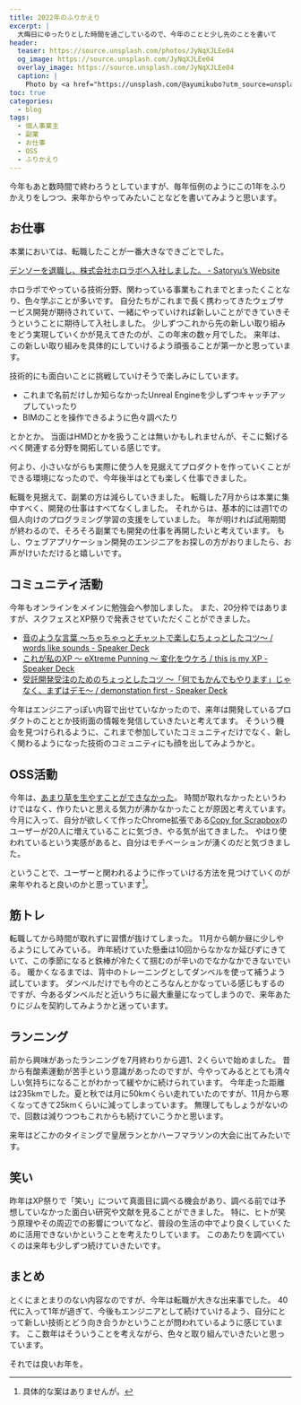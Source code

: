 ```yaml
---
title: 2022年のふりかえり
excerpt: |
  大晦日にゆったりとした時間を過ごしているので、今年のことと少し先のことを書いて
header:
  teaser: https://source.unsplash.com/photos/JyNqXJLEe04
  og_image: https://source.unsplash.com/JyNqXJLEe04
  overlay_image: https://source.unsplash.com/JyNqXJLEe04
  caption: |
    Photo by <a href="https://unsplash.com/@ayumikubo?utm_source=unsplash&utm_medium=referral&utm_content=creditCopyText">ayumi kubo</a> on <a href="https://unsplash.com/photos/JyNqXJLEe04?utm_source=unsplash&utm_medium=referral&utm_content=creditCopyText">Unsplash</a>
toc: true
categories:
  - blog
tags:
  - 個人事業主
  - 副業
  - お仕事
  - OSS
  - ふりかえり
---
```


今年もあと数時間で終わろうとしていますが、毎年恒例のようにこの1年をふりかえりをしつつ、来年からやってみたいことなどを書いてみようと思います。

## お仕事

本業においては、転職したことが一番大きなできごとでした。

[デンソーを退職し、株式会社ホロラボへ入社しました。 - Satoryu’s Website](/blog/2022/07/01/leave-denso-and-join-hololab.html)

ホロラボでやっている技術分野、関わっている事業もこれまでとまったくことなり、色々学ぶことが多いです。
自分たちがこれまで長く携わってきたウェブサービス開発が期待されていて、一緒にやっていければ新しいことができていきそうということに期待して入社しました。
少しずつこれから先の新しい取り組みをどう実現していくかが見えてきたのが、この年末の数ヶ月でした。
来年は、この新しい取り組みを具体的にしていけるよう頑張ることが第一かと思っています。

技術的にも面白いことに挑戦していけそうで楽しみにしています。

- これまで名前だけしか知らなかったUnreal Engineを少しずつキャッチアップしていったり
- BIMのことを操作できるように色々調べたり

とかとか。
当面はHMDとかを扱うことは無いかもしれませんが、そこに繋げるべく関連する分野を開拓している感じです。

何より、小さいながらも実際に使う人を見据えてプロダクトを作っていくことができる環境になったので、今年後半はとても楽しく仕事できました。

転職を見据えて、副業の方は減らしていきました。
転職した7月からは本業に集中すべく、開発の仕事はすべてなくしました。
それからは、基本的には週1での個人向けのプログラミング学習の支援をしていました。
年が明ければ試用期間が終わるので、そろそろ副業でも開発の仕事を再開したいと考えています。
もし、ウェブアプリケーション開発のエンジニアをお探しの方がおりましたら、お声がけいただけると嬉しいです。

## コミュニティ活動

今年もオンラインをメインに勉強会へ参加しました。
また、20分枠ではありますが、スクフェスとXP祭りで発表させていただくことができました。

- [音のような言葉 〜ちゃちゃっとチャットで楽しむちょっとしたコツ〜 / words like sounds - Speaker Deck](https://speakerdeck.com/satoryu/words-like-sounds)
- [これが私のXP 〜 eXtreme Punning 〜 変化をウケろ / this is my XP - Speaker Deck](https://speakerdeck.com/satoryu/this-is-my-xp)
- [受託開発受注のためのちょっとしたコツ 〜「何でもかんでもやります」じゃなく、まずはデモ〜 / demonstation first - Speaker Deck](https://speakerdeck.com/satoryu/demonstation-first)

今年はエンジニアっぽい内容で出せていなかったので、来年は開発しているプロダクトのこととか技術面の情報を発信していきたいと考えてます。
そういう機会を見つけられるように、これまで参加していたコミュニティだけでなく、新しく関わるようになった技術のコミュニティにも顔を出してみようかと。

## OSS活動

今年は、[あまり草を生やすことができなかった](https://github.com/satoryu?tab=overview&from=2022-12-01&to=2022-12-31)。
時間が取れなかったというわけではなく、作りたいと思える気力が沸かなかったことが原因と考えています。
今月に入って、自分が欲しくて作ったChrome拡張である[Copy for Scrapbox](https://chrome.google.com/webstore/detail/copy-for-scrapbox/kalhokahkhkmbkiliieonfdmdeajlnog)のユーザーが20人に増えていることに気づき、やる気が出てきました。
やはり使われているという実感があると、自分はモチベーションが湧くのだと気づきました。

ということで、ユーザーと関われるように作っていける方法を見つけていくのが来年やれると良いのかと思っています[^1]。

[^1]: 具体的な案はありませんが。

## 筋トレ

転職してから時間が取れずに習慣が抜けてしまった。
11月から朝か昼に少しやるようにしてみている。
昨年続けていた懸垂は10回からなかなか延びずにきていて、この季節になると鉄棒が冷たくて掴むのが辛いのでなかなかできないでいる。
暖かくなるまでは、背中のトレーニングとしてダンベルを使って補うよう試しています。
ダンベルだけでも今のところなんとかなっている感じもするのですが、今あるダンベルだと近いうちに最大重量になってしまうので、来年あたりにジムを契約してみようかと迷っています。

## ランニング

前から興味があったランニングを7月終わりから週1、2くらいで始めました。
昔から有酸素運動が苦手という意識があったのですが、今やってみるととても清々しい気持ちになることがわかって緩やかに続けられています。
今年走った距離は235kmでした。夏と秋では月に50kmくらい走れていたのですが、11月から寒くなってきて25kmくらいに減ってしまっています。
無理してもしょうがないので、回数は減りつつもこれからも続けていこうかと思います。

来年はどこかのタイミングで皇居ランとかハーフマラソンの大会に出てみたいです。

## 笑い

昨年はXP祭りで「笑い」について真面目に調べる機会があり、調べる前では予想していなかった面白い研究や文献を見ることができました。
特に、ヒトが笑う原理やその周辺での影響についてなど、普段の生活の中でより良くしていくために活用できないかということを考えたりしています。
このあたりを調べていくのは来年も少しずつ続けていきたいです。

## まとめ

とくにまとまりのない内容なのですが、今年は転職が大きな出来事でした。
40代に入って1年が過ぎて、今後もエンジニアとして続けていけるよう、自分にとって新しい技術とどう向き合うかということが問われているように感じています。
ここ数年はそういうことを考えながら、色々と取り組んでいきたいと思っています。

それでは良いお年を。